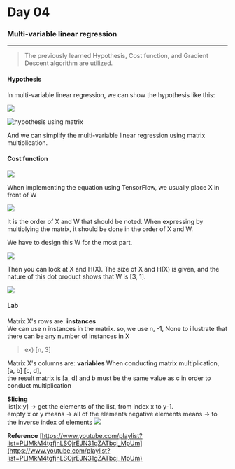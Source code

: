 # Day 04
### Multi-variable linear regression

----------

> The previously learned Hypothesis, Cost function, and Gradient Descent algorithm are utilized.

#### Hypothesis

In multi-variable linear regression, we can show the hypothesis like this:  

![](https://paper-attachments.dropbox.com/s_7E65FAD9F079BD5BE143B324B94A80F212B2386BA05CFF3B9661484B89459E8B_1571304553462_image.png)

![hypothesis using matrix](https://paper-attachments.dropbox.com/s_7E65FAD9F079BD5BE143B324B94A80F212B2386BA05CFF3B9661484B89459E8B_1571304633691_image.png)

And we can simplify the multi-variable linear regression using matrix multiplication.
  

#### Cost function

![](https://paper-attachments.dropbox.com/s_7E65FAD9F079BD5BE143B324B94A80F212B2386BA05CFF3B9661484B89459E8B_1571305831093_image.png)

When implementing the equation using TensorFlow, we usually place X in front of W  

![](https://paper-attachments.dropbox.com/s_7E65FAD9F079BD5BE143B324B94A80F212B2386BA05CFF3B9661484B89459E8B_1571304279299_image.png)

It is the order of X and W that should be noted. When expressing by multiplying the matrix, it should be done in the order of X and W.
  

We have to design this W for the most part.

![](https://paper-attachments.dropbox.com/s_016A76D72A71A96120AC235F5771E6E5FBB3333CEB56627F1CE918202DE8727D_1571305285849_image.png)

Then you can look at X and H(X).
The size of X and H(X) is given, and the nature of this dot product shows that W is [3, 1].

![](https://paper-attachments.dropbox.com/s_7E65FAD9F079BD5BE143B324B94A80F212B2386BA05CFF3B9661484B89459E8B_1571305198942_image.png)


#### Lab

Matrix X's rows are: **instances**  
We can use n instances in the matrix.
so, we use n, -1, None to illustrate that there can be any number of instances in X  
> ex) [n, 3]  
  
Matrix X's columns are: **variables**
When conducting matrix multiplication,  [a, b] [c, d],  
the result matrix is [a, d]
and b must be the same value as c in order to conduct multiplication
  
**Slicing**  
list[x:y] -> get the elements of the list, from index x to y-1.  
empty x or y means -> all of the elements
negative elements means -> to the inverse index of elements
![](https://user-images.githubusercontent.com/43871679/66986482-fcc80280-f0f9-11e9-9e2c-0e77b3f1e917.png)
  
**Reference**
[https://www.youtube.com/playlist?list=PLlMkM4tgfjnLSOjrEJN31gZATbcj_MpUm](https://www.youtube.com/playlist?list=PLlMkM4tgfjnLSOjrEJN31gZATbcj_MpUm)